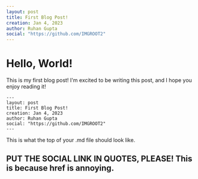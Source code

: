 ```yaml
---
layout: post
title: First Blog Post!
creation: Jan 4, 2023
author: Ruhan Gupta
social: "https://github.com/IMGROOT2"
---
```


# Hello, World!

This is my first blog post! I'm excited to be writing this post, and I hope you enjoy reading it!
```
---
layout: post
title: First Blog Post!
creation: Jan 4, 2023
author: Ruhan Gupta
social: "https://github.com/IMGROOT2"
---
```

This is what the top of your .md file should look like. 

## PUT THE SOCIAL LINK IN QUOTES, PLEASE! This is because href is annoying. 